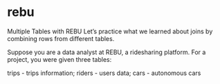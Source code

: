 # rebu

Multiple Tables with REBU
Let’s practice what we learned about joins by combining rows from different tables.

Suppose you are a data analyst at REBU, a ridesharing platform. For a project, you were given three tables:

trips - trips information; riders - users data; cars - autonomous cars
